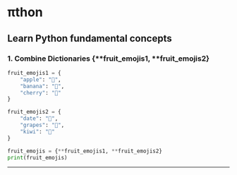 # πthon
Learn Python fundamental concepts
---

### 1. Combine Dictionaries {**fruit_emojis1, **fruit_emojis2}

```python
fruit_emojis1 = {    
    "apple": "🍎",    
    "banana": "🍌",    
    "cherry": "🍒" 
}

fruit_emojis2 = {
    "date": "🌴",
    "grapes": "🍇",
    "kiwi": "🥝"
}

fruit_emojis = {**fruit_emojis1, **fruit_emojis2}
print(fruit_emojis)
```
---
